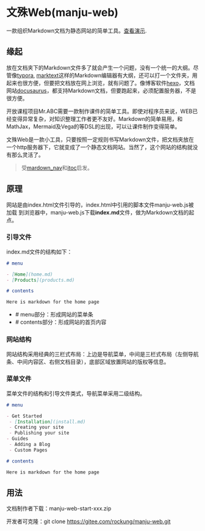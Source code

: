 # 文殊Web(manju-web)

一款组织Markdown文档为静态网站的简单工具。[查看演示](https://rockung.gitee.io/). 

## 缘起

放在文档夹下的Markdown文件多了就会产生一个问题，没有一个统一的大纲。尽管像[typora](https://www.typora.io), [marktext](https://github.com/marktext/marktext)这样的Markdown编辑器有大纲，还可以打一个文件夹，用起来也很方便，但要把文档放在网上浏览，就有问题了。像博客软件[hexo](https://github.com/hexojs/hexo)，文档网站[docusaurus](https://github.com/facebook/docusaurus)，都支持Markdown文档，但要跑起来，必须配置服务器，不是很方便。

开放课程项目Mr.ABC需要一款制作课件的简单工具。即使对程序员来说，WEB已经变得异常复杂，对知识整理工作者更不友好。Markdown的简单易用，和MathJax，Mermaid及Vega的等DSL的出现，可以让课件制作变得简单。

文殊Web是一款小工具，只要按照一定规则书写Markdown文件，把文档夹放在一个http服务器下，它就变成了一个静态文档网站。当然了，这个网站的结构就没有那么灵活了。

> 受[mardown_nav](https://github.com/chris-peng/markdown_nav)和[itoc](https://github.com/itnik/itoc)启发。

## 原理

网站是由index.html文件引导的，index.html中引用的脚本文件manju-web.js被加载
到浏览器中，manju-web.js下载**index.md**文件，做为Markdown文档的起点。

### 引导文件

index.md文件的结构如下：

```md
# menu

- [Home](home.md)
- [Products](products.md)

# contents

Here is markdown for the home page
```

- \# menu部分：形成网站的菜单条
- \# contents部分：形成网站的首页内容

### 网站结构

网站结构采用经典的三栏式布局：上边是导航菜单，中间是三栏式布局（左侧导航条、中间内容区、右侧文档目录），底部区域放置网站的版权等信息。

### 菜单文件

菜单文件的结构和引导文件类式，导航菜单采用二级结构。

```md
# menu

- Get Started
 - [Installation](install.md)
 - Creating your site
 - Publishing your site
- Guides
 - Adding a Blog
 - Custom Pages

# contents

Here is markdown for the home page
```

## 用法

文档制作者下载：manju-web-start-xxx.zip

开发者可克隆：git clone https://gitee.com/rockung/manju-web.git